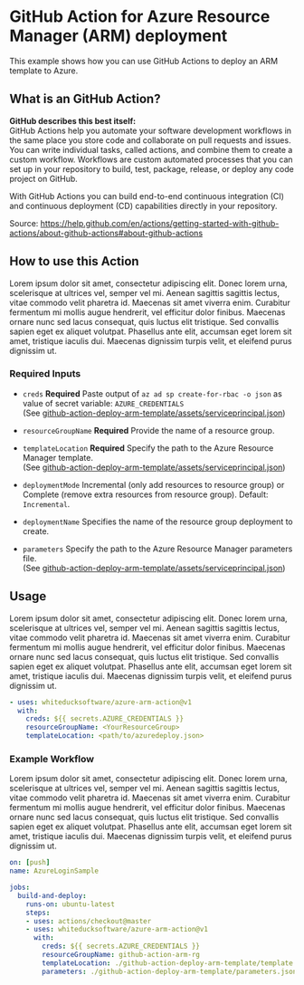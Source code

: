 # GitHub Action for Azure Resource Manager (ARM) deployment
This example shows how you can use GitHub Actions to deploy an ARM template to Azure.

## What is an GitHub Action?
**GitHub describes this best itself:**   
GitHub Actions help you automate your software development workflows in the same place you store code and collaborate on pull requests and issues. You can write individual tasks, called actions, and combine them to create a custom workflow. Workflows are custom automated processes that you can set up in your repository to build, test, package, release, or deploy any code project on GitHub.

With GitHub Actions you can build end-to-end continuous integration (CI) and continuous deployment (CD) capabilities directly in your repository.

Source: https://help.github.com/en/actions/getting-started-with-github-actions/about-github-actions#about-github-actions

## How to use this Action
Lorem ipsum dolor sit amet, consectetur adipiscing elit. Donec lorem urna, scelerisque at ultrices vel, semper vel mi. Aenean sagittis sagittis lectus, vitae commodo velit pharetra id. Maecenas sit amet viverra enim. Curabitur fermentum mi mollis augue hendrerit, vel efficitur dolor finibus. Maecenas ornare nunc sed lacus consequat, quis luctus elit tristique. Sed convallis sapien eget ex aliquet volutpat. Phasellus ante elit, accumsan eget lorem sit amet, tristique iaculis dui. Maecenas dignissim turpis velit, et eleifend purus dignissim ut.

### Required Inputs
* `creds` **Required** Paste output of `az ad sp create-for-rbac -o json` as value of secret variable: `AZURE_CREDENTIALS`  
(See [github-action-deploy-arm-template/assets/serviceprincipal.json](assets/serviceprincipal.json))

* `resourceGroupName` **Required** Provide the name of a resource group.

* `templateLocation` **Required** Specify the path to the Azure Resource Manager template.  
(See [github-action-deploy-arm-template/assets/serviceprincipal.json](assets/template.json))

* `deploymentMode` Incremental (only add resources to resource group) or Complete (remove extra resources from resource group). Default: `Incremental`.
  
* `deploymentName` Specifies the name of the resource group deployment to create.

* `parameters` Specify the path to the Azure Resource Manager parameters file.  
(See [github-action-deploy-arm-template/assets/serviceprincipal.json](assets/parameters.json))

## Usage
Lorem ipsum dolor sit amet, consectetur adipiscing elit. Donec lorem urna, scelerisque at ultrices vel, semper vel mi. Aenean sagittis sagittis lectus, vitae commodo velit pharetra id. Maecenas sit amet viverra enim. Curabitur fermentum mi mollis augue hendrerit, vel efficitur dolor finibus. Maecenas ornare nunc sed lacus consequat, quis luctus elit tristique. Sed convallis sapien eget ex aliquet volutpat. Phasellus ante elit, accumsan eget lorem sit amet, tristique iaculis dui. Maecenas dignissim turpis velit, et eleifend purus dignissim ut.
```yaml
- uses: whiteducksoftware/azure-arm-action@v1
  with:
    creds: ${{ secrets.AZURE_CREDENTIALS }}
    resourceGroupName: <YourResourceGroup>
    templateLocation: <path/to/azuredeploy.json>
```

### Example Workflow
Lorem ipsum dolor sit amet, consectetur adipiscing elit. Donec lorem urna, scelerisque at ultrices vel, semper vel mi. Aenean sagittis sagittis lectus, vitae commodo velit pharetra id. Maecenas sit amet viverra enim. Curabitur fermentum mi mollis augue hendrerit, vel efficitur dolor finibus. Maecenas ornare nunc sed lacus consequat, quis luctus elit tristique. Sed convallis sapien eget ex aliquet volutpat. Phasellus ante elit, accumsan eget lorem sit amet, tristique iaculis dui. Maecenas dignissim turpis velit, et eleifend purus dignissim ut.
```yaml
on: [push]
name: AzureLoginSample

jobs:
  build-and-deploy:
    runs-on: ubuntu-latest
    steps:
    - uses: actions/checkout@master
    - uses: whiteducksoftware/azure-arm-action@v1
      with:
        creds: ${{ secrets.AZURE_CREDENTIALS }}
        resourceGroupName: github-action-arm-rg
        templateLocation: ./github-action-deploy-arm-template/template.json
        parameters: ./github-action-deploy-arm-template/parameters.json
```